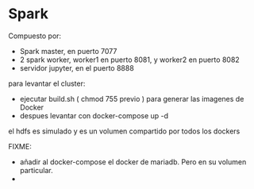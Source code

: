 # Spark

Compuesto por:

- Spark master, en puerto 7077
- 2 spark worker, worker1 en puerto 8081, y worker2 en puerto 8082
- servidor jupyter, en el puerto 8888

para levantar el cluster:

- ejecutar build.sh ( chmod 755  previo )  para generar las imagenes de Docker
- despues levantar con docker-compose up -d

el hdfs es simulado y es un volumen compartido por todos los dockers


FIXME:

- añadir al docker-compose el docker de mariadb. Pero en su volumen particular.
- 
